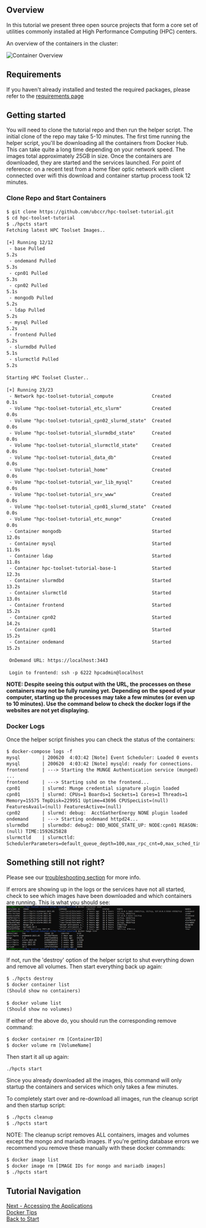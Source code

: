 ## Overview

In this tutorial we present three open source projects that form a core set of utilities commonly installed at High Performance Computing (HPC) centers.

An overview of the containers in the cluster:

![Container Overview](HPC-Toolset-sm.png)

## Requirements

If you haven't already installed and tested the required packages, please refer to the [requirements page](requirements.md)

## Getting started

You will need to clone the tutorial repo and then run the helper script.  The initial clone of the repo may take 5-10 minutes.  The first time running the helper script, you'll be downloading all the containers from Docker Hub.  This can take quite a long time depending on your network speed.  The images total approximately 25GB in size.  Once the containers are downloaded, they are started and the services launched.  For point of reference: on a recent test from a home fiber optic network with client connected over wifi this download and container startup process took 12 minutes.  


### Clone Repo and Start Containers

```
$ git clone https://github.com/ubccr/hpc-toolset-tutorial.git
$ cd hpc-toolset-tutorial
$ ./hpcts start
Fetching latest HPC Toolset Images..

[+] Running 12/12
 - base Pulled                                                                              5.2s
 - ondemand Pulled                                                                          5.3s
 - cpn01 Pulled                                                                             5.3s
 - cpn02 Pulled                                                                             5.1s
 - mongodb Pulled                                                                           5.2s
 - ldap Pulled                                                                              5.2s
 - mysql Pulled                                                                             5.2s
 - frontend Pulled                                                                          5.2s
 - slurmdbd Pulled                                                                          5.1s
 - slurmctld Pulled                                                                         5.2s

Starting HPC Toolset Cluster..

[+] Running 23/23
 - Network hpc-toolset-tutorial_compute              Created                                0.1s
 - Volume "hpc-toolset-tutorial_etc_slurm"           Created                                0.0s
 - Volume "hpc-toolset-tutorial_cpn02_slurmd_state"  Created                                0.0s
 - Volume "hpc-toolset-tutorial_slurmdbd_state"      Created                                0.0s
 - Volume "hpc-toolset-tutorial_slurmctld_state"     Created                                0.0s
 - Volume "hpc-toolset-tutorial_data_db"             Created                                0.0s
 - Volume "hpc-toolset-tutorial_home"                Created                                0.0s
 - Volume "hpc-toolset-tutorial_var_lib_mysql"       Created                                0.0s
 - Volume "hpc-toolset-tutorial_srv_www"             Created                                0.0s
 - Volume "hpc-toolset-tutorial_cpn01_slurmd_state"  Created                                0.0s
 - Volume "hpc-toolset-tutorial_etc_munge"           Created                                0.0s
 - Container mongodb                                 Started                               12.0s
 - Container mysql                                   Started                               11.9s
 - Container ldap                                    Started                               11.8s
 - Container hpc-toolset-tutorial-base-1             Started                               12.3s
 - Container slurmdbd                                Started                               13.2s
 - Container slurmctld                               Started                               13.0s
 - Container frontend                                Started                               15.2s
 - Container cpn02                                   Started                               14.2s
 - Container cpn01                                   Started                               15.2s
 - Container ondemand                                Started                               15.2s

 OnDemand URL: https://localhost:3443

 Login to frontend: ssh -p 6222 hpcadmin@localhost

```

**NOTE:  Despite seeing this output with the URL, the processes on these containers may not be fully running yet.  Depending on the speed of your computer, starting up the processes may take a few minutes (or even up to 10 minutes).  Use the command below to check the docker logs if the websites are not yet displaying.**



### Docker Logs

Once the helper script finishes you can check the status of the containers:

```
$ docker-compose logs -f
mysql        | 200620  4:03:42 [Note] Event Scheduler: Loaded 0 events
mysql        | 200620  4:03:42 [Note] mysqld: ready for connections.
frontend     | ---> Starting the MUNGE Authentication service (munged) ...
frontend     | ---> Starting sshd on the frontend...
cpn01        | slurmd: Munge credential signature plugin loaded
cpn01        | slurmd: CPUs=1 Boards=1 Sockets=1 Cores=1 Threads=1 Memory=15575 TmpDisk=229951 Uptime=43696 CPUSpecList=(null) FeaturesAvail=(null) FeaturesActive=(null)
cpn02        | slurmd: debug:  AcctGatherEnergy NONE plugin loaded
ondemand     | ---> Starting ondemand httpd24...
slurmdbd     | slurmdbd: debug2: DBD_NODE_STATE_UP: NODE:cpn01 REASON:(null) TIME:1592625828
slurmctld    | slurmctld: SchedulerParameters=default_queue_depth=100,max_rpc_cnt=0,max_sched_time=2,partition_job_depth=0,sched_max_job_start=0,sched_min_interval=2
```

## Something still not right?

Please see our [troubleshooting section](docker_tips.md) for more info.

If errors are showing up in the logs or the services have not all started, check to see which images have been downloaded and which containers are running.  This is what you should see:  
![](containers_images.PNG)  

If not, run the 'destroy' option of the helper script to shut everything down and remove all volumes.  Then start everything back up again:  

```
$ ./hpcts destroy
$ docker container list
(Should show no containers)

$ docker volume list
(Should show no volumes)
```

If either of the above do, you should run the corresponding remove command:  

```
$ docker container rm [ContainerID]
$ docker volume rm [VolumeName]
```

Then start it all up again:  

```
./hpcts start
```

Since you already downloaded all the images, this command will only startup the containers and services which only takes a few minutes.  

To completely start over and re-download all images, run the cleanup script and then startup script:  

```
$ ./hpcts cleanup
$ ./hpcts start
```
NOTE:  The cleanup script removes ALL containers, images and volumes except the mongo and mariadb images.  If you're getting database errors we recommend you remove these manually with these docker commands:  

```
$ docker image list  
$ docker image rm [IMAGE IDs for mongo and mariadb images]  
$ ./hpcts start  
```

## Tutorial Navigation
[Next - Accessing the Applications](applications.md)  
[Docker Tips](docker_tips.md)  
[Back to Start](../README.md)
